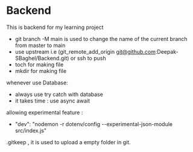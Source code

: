 # Backend 
 
 This is backend for my learning project 

 - git branch -M main is used to change the name of the current branch from master to main
 - use upstream i.e (git_remote_add_origin git@github.com:Deepak-SBaghel/Backend.git)
 or ssh to push
 - toch for making file 
 - mkdir for making file
 
whenever use Database:
 - always use try catch with database
 - it takes time : use async await
 
allowing experimental feature :
- "dev": "nodemon -r dotenv/config --experimental-json-module src/index.js"

.gitkeep , it is used to upload a empty folder in git.

